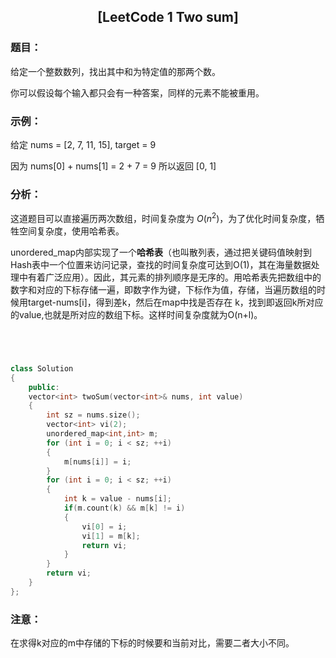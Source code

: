 ## <center>[LeetCode 1 Two sum]</center>

### 题目：

给定一个整数数列，找出其中和为特定值的那两个数。

你可以假设每个输入都只会有一种答案，同样的元素不能被重用。

### 示例：

给定 nums = [2, 7, 11, 15], target = 9

因为 nums[0] + nums[1] = 2 + 7 = 9
所以返回 [0, 1]

### 分析：

这道题目可以直接遍历两次数组，时间复杂度为 $O(n^2)$，为了优化时间复杂度，牺牲空间复杂度，使用哈希表。

unordered_map内部实现了一个**哈希表**（也叫散列表，通过把关键码值映射到Hash表中一个位置来访问记录，查找的时间复杂度可达到O(1)，其在海量数据处理中有着广泛应用）。因此，其元素的排列顺序是无序的。用哈希表先把数组中的数字和对应的下标存储一遍，即数字作为键，下标作为值，存储，当遍历数组的时候用target-nums[i]，得到差k，然后在map中找是否存在 k，找到即返回k所对应的value,也就是所对应的数组下标。这样时间复杂度就为O(n+l)。

```c++




class Solution
{
    public:
    vector<int> twoSum(vector<int>& nums, int value)
    {
        int sz = nums.size();
        vector<int> vi(2);
        unordered_map<int,int> m;
        for (int i = 0; i < sz; ++i)
        {
            m[nums[i]] = i;
        }
        for (int i = 0; i < sz; ++i)
        {
            int k = value - nums[i];
            if(m.count(k) && m[k] != i)
            {
                vi[0] = i;
                vi[1] = m[k];
                return vi;
            }
        }
        return vi;
    }
};

```

### 注意：

在求得k对应的m中存储的下标的时候要和当前对比，需要二者大小不同。